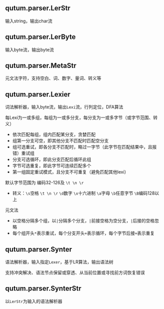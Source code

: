 <!--
Copyright 2008-2024 Qianyan Cai  
Under the terms of the GNU General Public License version 3  
http://qutum.com  http://qutum.cn
-->

## qutum.parser.LerStr

输入string，输出char流

## qutum.parser.LerByte

输入byte流，输出byte流

## qutum.parser.MetaStr

元文法字符，支持空白、词、数字、量词、转义等

## qutum.parser.Lexier

词法解析器，输入byte流，输出`Lexi`流，行列定位，DFA算法

每Lexi为一或多组，每组为一或多分支，每分支为一或多字节（或字节范围、转义）
* 依次匹配每组，组内匹配某分支，贪婪匹配
* 组第一分支可空，即其他分支不匹配时匹配空分支
* 组可选重试，即各分支不匹配时，略过一字节（此字节在匹配结果中，且报错）重试组
* 分支可选循环，即此分支匹配后循环此组
* 字节可选重复，即此字节可连续匹配多个
* 第一组固定重试模式，且分支不可重复（避免匹配其他lexi）

默认字节范围为 编码32-126及 `\t \n \r`
* 转义：`\s`空格 `\t \n \r` `\d`数字 `\x`十六进制 `\a`字母 `\b`任意字节 `\B`编码128以上

元文法
* 以空格分隔多个组，以`|`分隔多个分支，`|`前接空格为空分支，`|`后接的空格忽略
* 每个组开头`*`表示重试，每个分支开头`+`表示循环，每个字节后接`+`表示重复

## qutum.parser.Synter

语法解析器，输入指定`Lexer`，基于LR算法，输出语法树

支持冲突解决、语法节点保留或穿透、从当前位置或寻找前方词恢复错误

## qutum.parser.SynterStr

以`LerStr`为输入的语法解析器
